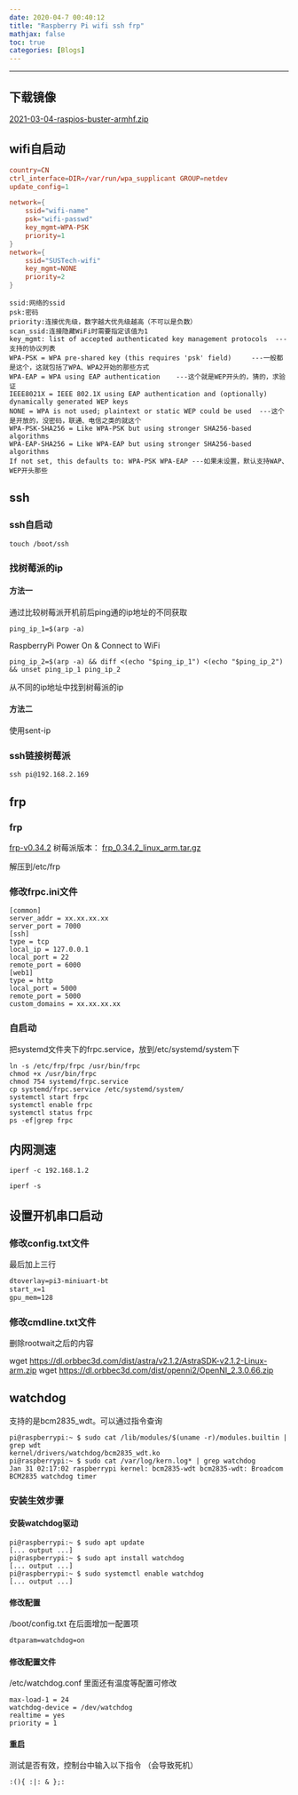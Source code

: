 ```yaml
---
date: 2020-04-7 00:40:12
title: "Raspberry Pi wifi ssh frp"
mathjax: false
toc: true
categories: [Blogs]
---
```

***

<!-- more -->
## 下载镜像

[2021-03-04-raspios-buster-armhf.zip](http://downloads.raspberrypi.org/raspios_armhf/images/raspios_armhf-2021-03-25/2021-03-04-raspios-buster-armhf.zip)


## wifi自启动

```conf /boot/wpa_supplicant.conf
country=CN
ctrl_interface=DIR=/var/run/wpa_supplicant GROUP=netdev
update_config=1

network={
    ssid="wifi-name"
    psk="wifi-passwd"
    key_mgmt=WPA-PSK
    priority=1
}
network={
    ssid="SUSTech-wifi"
    key_mgmt=NONE
    priority=2
}
```

```
ssid:网络的ssid
psk:密码
priority:连接优先级，数字越大优先级越高（不可以是负数）
scan_ssid:连接隐藏WiFi时需要指定该值为1
key_mgmt: list of accepted authenticated key management protocols  ---支持的协议列表  
WPA-PSK = WPA pre-shared key (this requires 'psk' field)     ---一般都是这个，这就包括了WPA、WPA2开始的那些方式  
WPA-EAP = WPA using EAP authentication    ---这个就是WEP开头的，猜的，求验证  
IEEE8021X = IEEE 802.1X using EAP authentication and (optionally) dynamically generated WEP keys  
NONE = WPA is not used; plaintext or static WEP could be used  ---这个是开放的，没密码，联通、电信之类的就这个  
WPA-PSK-SHA256 = Like WPA-PSK but using stronger SHA256-based algorithms  
WPA-EAP-SHA256 = Like WPA-EAP but using stronger SHA256-based algorithms  
If not set, this defaults to: WPA-PSK WPA-EAP ---如果未设置，默认支持WAP、WEP开头那些
```

## ssh

### ssh自启动
``` shell
touch /boot/ssh
```
### 找树莓派的ip
#### 方法一
通过比较树莓派开机前后ping通的ip地址的不同获取
``` shell command before RaspberryPi Connect to WiFi
ping_ip_1=$(arp -a)
```
RaspberryPi Power On & Connect to WiFi
``` shell command after RaspberryPi Connect to WiFi
ping_ip_2=$(arp -a) && diff <(echo "$ping_ip_1") <(echo "$ping_ip_2") && unset ping_ip_1 ping_ip_2
```
从不同的ip地址中找到树莓派的ip
#### 方法二
使用sent-ip
### ssh链接树莓派

``` shell
ssh pi@192.168.2.169
```
## frp

### frp
[frp-v0.34.2](https://github.com/fatedier/frp/releases/tag/v0.34.2)
树莓派版本：
[frp_0.34.2_linux_arm.tar.gz](https://github.com/fatedier/frp/releases/download/v0.34.2/frp_0.34.2_linux_arm.tar.gz)

解压到/etc/frp

### 修改frpc.ini文件

```
[common] 
server_addr = xx.xx.xx.xx 
server_port = 7000  
[ssh] 
type = tcp 
local_ip = 127.0.0.1 
local_port = 22 
remote_port = 6000  
[web1] 
type = http 
local_port = 5000 
remote_port = 5000 
custom_domains = xx.xx.xx.xx
```
### 自启动
把systemd文件夹下的frpc.service，放到/etc/systemd/system下

``` shell
ln -s /etc/frp/frpc /usr/bin/frpc
chmod +x /usr/bin/frpc
chmod 754 systemd/frpc.service
cp systemd/frpc.service /etc/systemd/system/
systemctl start frpc
systemctl enable frpc
systemctl status frpc
ps -ef|grep frpc
```

## 内网测速
```
iperf -c 192.168.1.2
```
```
iperf -s
```
## 设置开机串口启动

### 修改config.txt文件
最后加上三行
``` config.txt
dtoverlay=pi3-miniuart-bt
start_x=1
gpu_mem=128
```
### 修改cmdline.txt文件
删除rootwait之后的内容


wget https://dl.orbbec3d.com/dist/astra/v2.1.2/AstraSDK-v2.1.2-Linux-arm.zip
wget https://dl.orbbec3d.com/dist/openni2/OpenNI_2.3.0.66.zip

## watchdog
支持的是bcm2835_wdt。可以通过指令查询

``` shell
pi@raspberrypi:~ $ sudo cat /lib/modules/$(uname -r)/modules.builtin | grep wdt
kernel/drivers/watchdog/bcm2835_wdt.ko
pi@raspberrypi:~ $ sudo cat /var/log/kern.log* | grep watchdog
Jan 31 02:17:02 raspberrypi kernel: bcm2835-wdt bcm2835-wdt: Broadcom BCM2835 watchdog timer
```
### 安装生效步骤
#### 安装watchdog驱动
``` shell
pi@raspberrypi:~ $ sudo apt update
[... output ...]
pi@raspberrypi:~ $ sudo apt install watchdog
[... output ...]
pi@raspberrypi:~ $ sudo systemctl enable watchdog
[... output ...]
```
#### 修改配置
/boot/config.txt 在后面增加一配置项
``` /boot/config.txt
dtparam=watchdog=on
```
#### 修改配置文件
/etc/watchdog.conf 里面还有温度等配置可修改
``` shell
max-load-1 = 24
watchdog-device = /dev/watchdog
realtime = yes
priority = 1
```
#### 重启
测试是否有效，控制台中输入以下指令
（会导致死机）
``` shell
:(){ :|: & };:
```